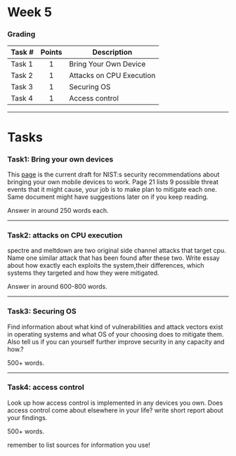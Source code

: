 # Week 5

### Grading

Task #|Points|Description|
-----|:---:|----------|
Task 1 | 1 | Bring Your Own Device
Task 2 | 1 | Attacks on CPU Execution
Task 3 | 1 | Securing OS
Task 4 | 1 | Access control 

---

# Tasks

### Task1: Bring your own devices
This [page](https://www.nccoe.nist.gov/sites/default/files/2022-11/mdse-nist-sp1800-22b-draft-2.pdf) is the current draft for NIST:s security recommendations about bringing your own mobile devices to work. Page 21 lists 9 possible threat events that it might cause, your job is to make plan to mitigate each one. Same document might have suggestions later on if you keep reading. 

Answer in around 250 words each.

---

### Task2: attacks on CPU execution
spectre and meltdown are two original side channel attacks that target cpu. Name one similar attack that has been found after these two. Write essay about how exactly each exploits the system,their differences, which systems they targeted and how they were mitigated. 

Answer in around 600-800 words.

---

### Task3: Securing OS
Find information about what kind of vulnerabilities and attack vectors exist in operating systems and what OS of your choosing does to mitigate them. Also tell us if you can yourself further improve security in any capacity and how.?  

500+ words.

---

### Task4: access control
Look up how access control is implemented in any devices you own. Does access control come about elsewhere in your life? write short report about your findings. 

500+ words.

remember to list sources for information you use!
